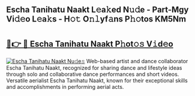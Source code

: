 ## Escha Tanihatu Naakt L𝚎a𝚔ed N𝚞𝚍e - Part-Mgy Vi𝚍𝚎o L𝚎a𝚔s - H𝚘𝚝 O𝚗𝚕yf𝚊ns P𝚑𝚘tos KM5Nm

# <h2><a href="http://kfc1cpa.oniu.top/?m=Escha+Tanihatu+Naakt">🔗👉 🔴 Escha Tanihatu Naakt P𝚑ot𝚘𝚜 V𝚒d𝚎o</a></h2>

[![Escha Tanihatu Naakt Nu𝚍e𝚜](https://i.imgur.com/0qMVB7G.gif)](http://kfc1cpa.oniu.top/?m=Escha+Tanihatu+Naakt)
Web-based artist and dance collaborator Escha Tanihatu Naakt, recognized for sharing dance and lifestyle ideas through solo and collaborative dance performances and short videos. Versatile aerialist Escha Tanihatu Naakt, known for their exceptional skills and accomplishments in performing aerial acts.  
